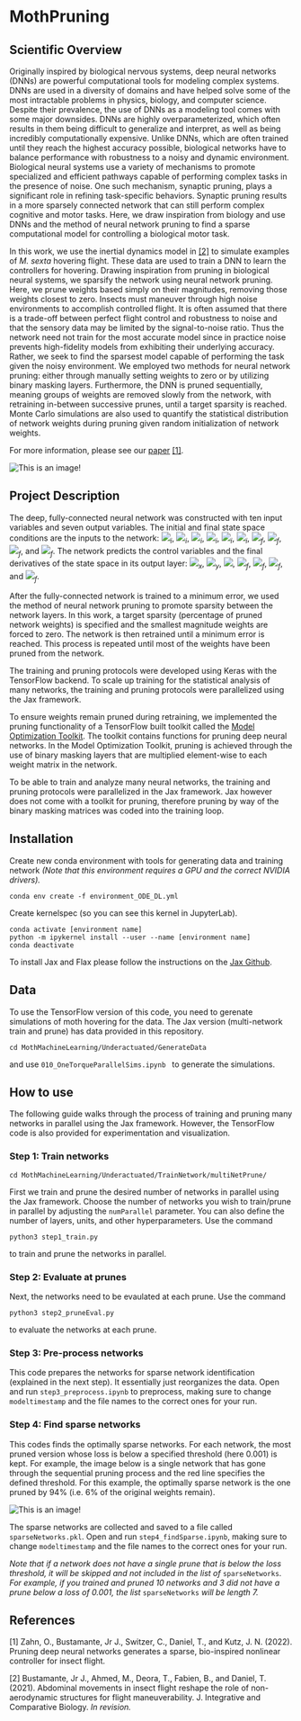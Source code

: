 # MothPruning

## Scientific Overview 
Originally inspired by biological nervous systems, deep neural networks (DNNs) are powerful computational tools for modeling complex systems. DNNs are used in a diversity of domains and have helped solve some of the most intractable problems in physics, biology, and computer science. Despite their prevalence, the use of DNNs as a modeling tool comes with some major downsides. DNNs are highly overparameterized, which often results in them being difficult to generalize and interpret, as well as being incredibly computationally expensive. Unlike DNNs, which are often trained until they reach the highest accuracy possible, biological networks have to balance performance with robustness to a noisy and dynamic environment. Biological neural systems use a variety of mechanisms to promote specialized and efficient pathways capable of performing complex tasks in the presence of noise. One such mechanism, synaptic pruning, plays a significant role in refining task-specific behaviors. Synaptic pruning results in a more sparsely connected network that can still perform complex cognitive and motor tasks. Here, we draw inspiration from biology and use DNNs and the method of neural network pruning to find a sparse computational model for controlling a biological motor task. 

In this work, we use the inertial dynamics model in [[2]](#2) to simulate examples of *M. sexta* hovering flight. These data are used to train a DNN to learn the controllers for hovering. Drawing inspiration from pruning in biological neural systems, we sparsify the network using neural network pruning. Here, we prune weights based simply on their magnitudes, removing those weights closest to zero. Insects must maneuver through high noise environments to accomplish controlled flight. It is often assumed that there is a trade-off between perfect flight control and robustness to noise and that the sensory data may be limited by the signal-to-noise ratio. Thus the network need not train for the most accurate model since in practice noise prevents high-fidelity models from exhibiting their underlying accuracy. Rather, we seek to find the sparsest model capable of performing the task given the noisy environment. We employed two methods for neural network pruning: either through manually setting weights to zero or by utilizing binary masking layers. Furthermore, the DNN is pruned sequentially, meaning groups of weights are removed slowly from the network, with retraining in-between successive prunes, until a target sparsity is reached. Monte Carlo simulations are also used to quantify the statistical distribution of network weights during pruning given random initialization of network weights.

For more information, please see our [paper](https://link-url-here.org) [[1]](#1). 

![This is an image!](mothMachineLearning_dataAndFigs/Figs/fig1_v2.png)

## Project Description

The deep, fully-connected neural network was constructed with ten input variables and seven output variables. The initial and final state space conditions are the inputs to the network: <img src="https://render.githubusercontent.com/render/math?math=\dot{x}"><sub>*i*</sub>, <img src="https://render.githubusercontent.com/render/math?math=\dot{y}"><sub>*i*</sub>, 
<img src="https://render.githubusercontent.com/render/math?math=\phi"><sub>*i*</sub>, <img src="https://render.githubusercontent.com/render/math?math=\theta"><sub>*i*</sub>, <img src="https://render.githubusercontent.com/render/math?math=\dot{\phi}"><sub>*i*</sub>, <img src="https://render.githubusercontent.com/render/math?math=\dot{\theta}"><sub>*i*</sub>, 
<img src="https://render.githubusercontent.com/render/math?math=x"><sub>*f*</sub>,
<img src="https://render.githubusercontent.com/render/math?math=y"><sub>*f*</sub>, <img src="https://render.githubusercontent.com/render/math?math=\phi"><sub>*f*</sub>, and <img src="https://render.githubusercontent.com/render/math?math=\theta"><sub>*f*</sub>. The network predicts the control variables and the final derivatives of the state space in its output layer: <img src="https://render.githubusercontent.com/render/math?math=F"><sub>*x*</sub>, <img src="https://render.githubusercontent.com/render/math?math=F"><sub>*y*</sub>, <img src="https://render.githubusercontent.com/render/math?math=\tau">, <img src="https://render.githubusercontent.com/render/math?math=\dot{x}"><sub>*f*</sub>, <img src="https://render.githubusercontent.com/render/math?math=\dot{y}"><sub>*f*</sub>, <img src="https://render.githubusercontent.com/render/math?math=\dot{\phi}"><sub>*f*</sub>, and <img src="https://render.githubusercontent.com/render/math?math=\dot{\theta}"><sub>*f*</sub>.

After the fully-connected network is trained to a minimum error, we used the method of neural network pruning to promote sparsity between the network layers. In this work, a target sparsity (percentage of pruned network weights) is specified and the smallest magnitude weights are forced to zero. The network is then retrained until a minimum error is reached. This process is repeated until most of the weights have been pruned from the network.

The training and pruning protocols were developed using Keras with the TensorFlow backend. To scale up training for the statistical analysis of many networks, the training and pruning protocols were parallelized using the Jax framework.

To ensure weights remain pruned during retraining, we implemented the pruning functionality of a TensorFlow built toolkit called the [Model Optimization Toolkit](https://www.tensorflow.org/model_optimization/guide/pruning/comprehensive_guide.md). The toolkit contains functions for pruning deep neural networks. In the Model Optimization Toolkit, pruning is achieved through the use of binary masking layers that are multiplied element-wise to each weight matrix in the network.

To be able to train and analyze many neural networks, the training and pruning protocols were parallelized in the Jax framework. Jax however does not come with a toolkit for pruning, therefore pruning by way of the binary masking matrices was coded into the training loop.

## Installation

Create new conda environment with tools for generating data and training network *(Note that this environment requires a GPU and the correct NVIDIA drivers).*

```
conda env create -f environment_ODE_DL.yml
```

Create kernelspec (so you can see this kernel in JupyterLab).

```
conda activate [environment name]
python -m ipykernel install --user --name [environment name]
conda deactivate
```

To install Jax and Flax please follow the instructions on the [Jax Github](https://github.com/google/jax#installation). 

## Data

To use the TensorFlow version of this code, you need to gerenate simulations of moth hovering for the data. The Jax version (multi-network train and prune) has data provided in this repository.

```
cd MothMachineLearning/Underactuated/GenerateData

```
and use `010_OneTorqueParallelSims.ipynb ` to generate the simulations. 

## How to use

The following guide walks through the process of training and pruning many networks in parallel using the Jax framework. However, the TensorFlow code is also provided for experimentation and visualization. 

### Step 1: Train networks 

```
cd MothMachineLearning/Underactuated/TrainNetwork/multiNetPrune/
```

First we train and prune the desired number of networks in parallel using the Jax framework. Choose the number of networks you wish to train/prune in parallel by adjusting the `numParallel` parameter. You can also define the number of layers, units, and other hyperparameters. Use the command 

```
python3 step1_train.py
```
to train and prune the networks in parallel. 

### Step 2: Evaluate at prunes

Next, the networks need to be evaulated at each prune. Use the command
```
python3 step2_pruneEval.py
```
to evaluate the networks at each prune. 

### Step 3: Pre-process networks 

This code prepares the networks for sparse network identification (explained in the next step). It essentially just reorganizes the data. Open and run `step3_preprocess.ipynb` to preprocess, making sure to change `modeltimestamp` and the file names to the correct ones for your run.

### Step 4: Find sparse networks 

This codes finds the optimally sparse networks. For each network, the most pruned version whose loss is below a specified threshold (here 0.001) is kept. For example, the image below is a single network that has gone through the sequential pruning process and the red line specifies the defined threshold. For this example, the optimally sparse network is the one pruned by 94% (i.e. 6% of the original weights remain). 

![This is an image!](mothMachineLearning_dataAndFigs/Figs/single_prune.png)

The sparse networks are collected and saved to a file called `sparseNetworks.pkl`. Open and run `step4_findSparse.ipynb`, making sure to change `modeltimestamp` and the file names to the correct ones for your run.

*Note that if a network does not have a single prune that is below the loss threshold, it will be skipped and not included in the list of* `sparseNetworks`. *For example, if you trained and pruned 10 networks and 3 did not have a prune below a loss of 0.001, the list* `sparseNetworks` *will be length 7.*

## References
<a id="1">[1]</a> 
Zahn, O., Bustamante, Jr J., Switzer, C., Daniel, T., and Kutz, J. N. (2022). 
Pruning deep neural networks generates a sparse, bio-inspired nonlinear controller for insect flight. 

<a id="2">[2]</a> 
Bustamante, Jr J., Ahmed, M., Deora, T., Fabien, B., and Daniel, T. (2021). 
Abdominal movements in insect flight reshape the role of non-aerodynamic structures for flight maneuverability. 
J. Integrative and Comparative Biology. *In revision.*
